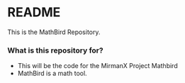 # README #

This is the MathBird Repository.

### What is this repository for? ###

* This will be the code for the MirmanX Project Mathbird
* MathBird is a math tool.
